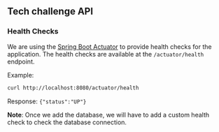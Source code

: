 ## Tech challenge API

### Health Checks
We are using the [Spring Boot Actuator](https://docs.spring.io/spring-boot/docs/current/reference/html/production-ready-features.html) 
to provide health checks for the application. The health checks are available at the `/actuator/health` endpoint.

Example:
```bash 
curl http://localhost:8080/actuator/health
```
Response:
```{"status":"UP"}```

**Note**: Once we add the database, we will have to add a custom health check to check the database connection.
